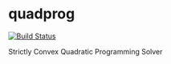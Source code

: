 # quadprog
[![Build Status](https://travis-ci.org/rmcgibbo/quadprog.svg?branch=master)](https://travis-ci.org/rmcgibbo/quadprog)

Strictly Convex Quadratic Programming Solver


